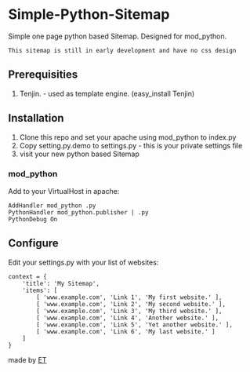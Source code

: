 Simple-Python-Sitemap
=====================

Simple one page python based Sitemap. Designed for mod_python.

    This sitemap is still in early development and have no css design

## Prerequisities ##

1. Tenjin. - used as template engine. (easy_install Tenjin)

## Installation ##

1. Clone this repo and set your apache using mod_python to index.py
2. Copy setting.py.demo to settings.py - this is your private settings file 
3. visit your new python based Sitemap

### mod_python ###

Add to your VirtualHost in apache:

    AddHandler mod_python .py
    PythonHandler mod_python.publisher | .py
    PythonDebug On

## Configure ##

Edit your settings.py with your list of websites:

    context = { 
        'title': 'My Sitemap',
        'items': [
            [ 'www.example.com', 'Link 1', 'My first website.' ],
            [ 'www.example.com', 'Link 2', 'My second website.' ],
            [ 'www.example.com', 'Link 3', 'My third website.' ],
            [ 'www.example.com', 'Link 4', 'Another website.' ],
            [ 'www.example.com', 'Link 5', 'Yet another website.' ],
            [ 'www.example.com', 'Link 6', 'My last website.' ]
        ]
    }



made by [ET][ET]

[ET]: http://www.etcs.me
[git]: git@github.com:ET-CS/Simple-Python-Sitemap.git